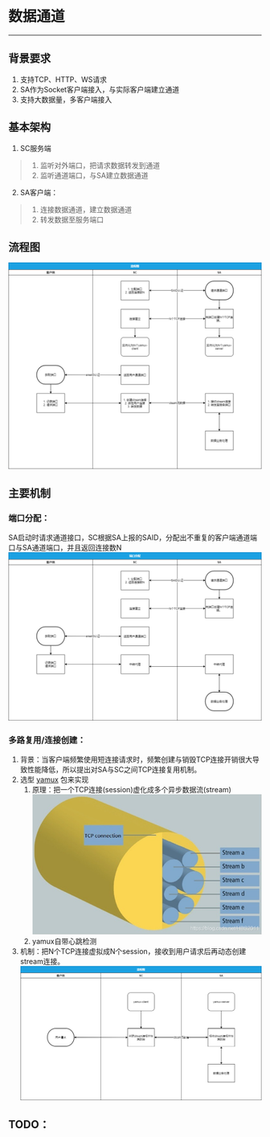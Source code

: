 # 数据通道
---

## 背景要求
1. 支持TCP、HTTP、WS请求
2. SA作为Socket客户端接入，与实际客户端建立通道
3. 支持大数据量，多客户端接入

## 基本架构
1. SC服务端
> 1. 监听对外端口，把请求数据转发到通道
> 2. 监听通道端口，与SA建立数据通道
2. SA客户端：
> 1. 连接数据通道，建立数据通道
> 2. 转发数据至服务端口

## 流程图
![时序图](images/sequence.png)

## 主要机制
### 端口分配：
SA启动时请求通道接口，SC根据SA上报的SAID，分配出不重复的客户端通道端口与SA通道端口，并且返回连接数N<br/>
![端口分配图](images/port.png)

### 多路复用/连接创建：
1. 背景：当客户端频繁使用短连接请求时，频繁创建与销毁TCP连接开销很大导致性能降低，所以提出对SA与SC之间TCP连接复用机制。
2. 选型 [yamux](https://github.com/hashicorp/yamux) 包来实现
   1. 原理：把一个TCP连接(session)虚化成多个异步数据流(stream)<br/>
   ![多路复用原理图](images/yamux.png)
   2. yamux自带心跳检测
3. 机制：把N个TCP连接虚拟成N个session，接收到用户请求后再动态创建stream连接。<br/>
   ![连接创建逻辑图](images/newconnect.png)

## TODO：

